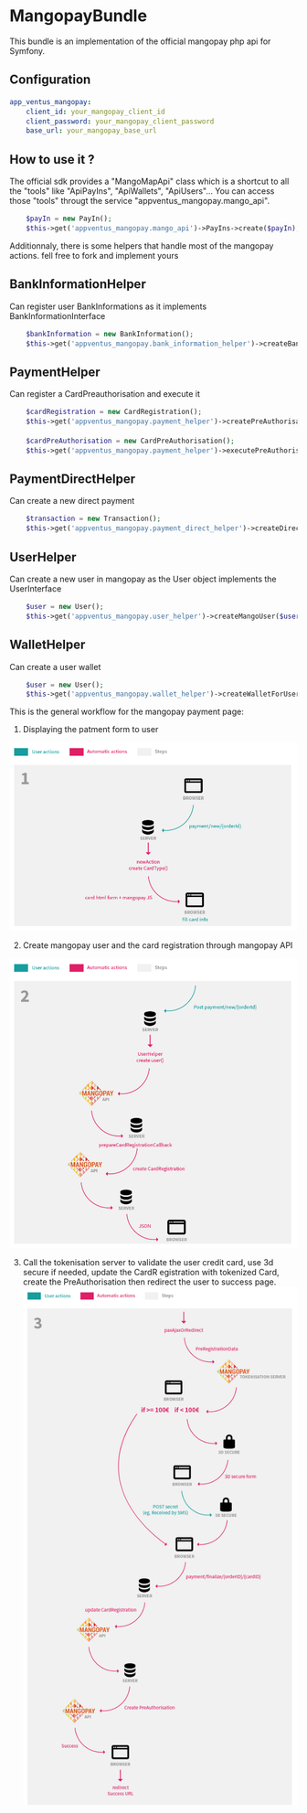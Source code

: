MangopayBundle
===

This bundle is an implementation of the official mangopay php api for Symfony.


Configuration
---

```yaml
app_ventus_mangopay:
    client_id: your_mangopay_client_id
    client_password: your_mangopay_client_password
    base_url: your_mangopay_base_url
```

How to use it ?
---

The official sdk provides a "MangoMapApi" class which is a shortcut to all the "tools" like "ApiPayIns", "ApiWallets", "ApiUsers"...
You can access those "tools" througt the service "appventus_mangopay.mango_api".

```php
    $payIn = new PayIn();
    $this->get('appventus_mangopay.mango_api')->PayIns->create($payIn);
```

Additionnaly, there is some helpers that handle most of the mangopay actions. fell free to fork and implement yours

BankInformationHelper
---
Can register user BankInformations as it implements BankInformationInterface

```php
    $bankInformation = new BankInformation();
    $this->get('appventus_mangopay.bank_information_helper')->createBankAccount($bankInformation);
```

PaymentHelper
---
Can register a CardPreauthorisation and execute it 

```php
    $cardRegistration = new CardRegistration();
    $this->get('appventus_mangopay.payment_helper')->createPreAuthorisation($cardRegistration);
    
    $cardPreAuthorisation = new CardPreAuthorisation();
    $this->get('appventus_mangopay.payment_helper')->executePreAuthorisation($cardPreAuthorisation, $user, $wallet);
```

PaymentDirectHelper
---
Can create a new direct payment 

```php
    $transaction = new Transaction();
    $this->get('appventus_mangopay.payment_direct_helper')->createDirectTransaction($transaction);
```

UserHelper
---
Can create a new user in mangopay as the User object implements the UserInterface

```php
    $user = new User();
    $this->get('appventus_mangopay.user_helper')->createMangoUser($user);
```

WalletHelper
---
Can create a user wallet

```php
    $user = new User();
    $this->get('appventus_mangopay.wallet_helper')->createWalletForUser($user);
```

This is the general workflow for the mangopay payment page:

1) Displaying the patment form to user

![Step 1](https://raw.githubusercontent.com/AppVentus/MangopayBundle/master/Resources/doc/assets/step1.jpg)

2) Create mangopay user and the card registration through mangopay API

![Step 2](https://raw.githubusercontent.com/AppVentus/MangopayBundle/master/Resources/doc/assets/step2.jpg)

3) Call the tokenisation server to validate the user credit card, use 3d secure if needed, update the CardR
egistration with tokenized Card, create the PreAuthorisation then redirect the user to success page.
![Step 3](https://raw.githubusercontent.com/AppVentus/MangopayBundle/master/Resources/doc/assets/step3.jpg)

